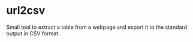 # url2csv
Small tool to extract a table from a webpage and export it to the standard output in CSV format.
